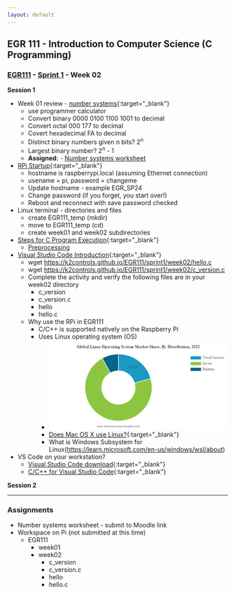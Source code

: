 ```yaml
---
layout: default
---
```


## EGR 111 - Introduction to Computer Science (C Programming)

### [EGR111](../../) - [Sprint 1](../) - Week 02

**Session 1**
- Week 01 review - [number systems](https://www.log2base2.com/number-system/decimal-number-system.html){:target="_blank"} 
  - use programmer calculator
  - Convert binary 0000 0100 1100 1001 to decimal
  - Convert octal 000 177 to decimal
  - Covert hexadecimal FA to decimal
  - Distinct binary numbers given n bits?  2<sup>n</sup>
  - Largest binary number? 2<sup>n</sup> - 1
  - **Assigned:** - [Number systems worksheet](hexadecimaloctalnumbersystems.docx)
- [RPi Startup](../week01/006.RPiStartup.pdf){:target="_blank"}
  - hostname is raspberrypi.local (assuming Ethernet connection)
  - usename = pi, password = changeme
  - Update hostname - example EGR_SP24
  - Change password (if you forget, you start over!)
  - Reboot and reconnect with save password checked
- Linux terminal - directories and files
  - create EGR111_temp  (mkdir)
  - move to EGR111_temp  (cd)
  - create week01 and week02 subdirectories
- [Steps for C Program Execution](https://www.slideshare.net/rummanansari7355/steps-for-c-program-execution){:target="_blank"}
  - [Preprocessing](https://www.log2base2.com/C/basic/preprocessor-in-c.html)
- [Visual Studio Code Introduction](../week01/008.VSCodeIntro.pdf){:target="_blank"}
  - wget https://k2controls.github.io/EGR111/sprint1/week02/hello.c
  - wget https://k2controls.github.io/EGR111/sprint1/week02/c_version.c
  - Complete the activity and verify the following files are in your week02 directory
    - c_version
    - c_version.c
    - hello
    - hello.c
  - Why use the RPi in EGR111
    - C/C++ is supported natively on the Raspberry Pi
    - Uses Linux operating system (OS)
      - ![Linux Market Share](LinuxMarketShare.png)
      - [Does Mac OS X use Linux?](https://stackoverflow.com/questions/24888954/does-mac-os-x-use-linux){:target="_blank"}
      - What is Windows Subsystem for Linux(https://learn.microsoft.com/en-us/windows/wsl/about)
- VS Code on your workstation?
  -  [Visual Studio Code download](https://code.visualstudio.com/download){:target="_blank"}
  - [C/C++ for Visual Studio Code](https://code.visualstudio.com/docs/languages/cpp){:target="_blank"}

**Session 2**
<!-- 
  - Chapter Two: [VARIABLES & ARITHMETIC](../../resources/Essentials_C_v1.pdf){:target="_blank"}
  - [Operators in C](https://www.geeksforgeeks.org/operators-in-c/){:target="_blank"}
  - [Operator Precedence and Associativity in C](https://www.geeksforgeeks.org/operator-precedence-and-associativity-in-c/){:target="_blank"}

  - The instructor will demo creating, running, and debugging the following using the [Replit](https://replit.com/~){:target="_blank"} site.
  - Prompt: Develop a program that converts temperature from Fahrenheit to Celsius and vice versa. The user should be able to choose the conversion direction and enter the temperature value.
  - Using scanf() function for user input
    - ChatGPT prompt: Please provide a basic overview of using the scanf function in C.
    - Operator 
    - Specific extension of int/int will be demonstrated. 
  - Code will be extended to use preprocessor #define 
  - Specific extension of int/int will be demonstrated.  

- The instructor will review the RPi setup from session 1
  - VNC Remote Access
    - new host name (kek used EGR)
    - new password
    - Using Ethernet? Add .local to host name (example EGR.local)
    - Via Network/Wi-Fi? (example EGR)
    - Click save password option for easy access

  - C Lanugage
    - GCC compiler is installed by default in RPi OS

  - Visual Studio Code
    - Use the following command at a terminal prompt
      - code .
      - the "dot" refers to *this directory*

- The instructor will demonstrate copying repl code to this week's directory on Pi. VS code edit, compile, run, and debug will be demonstrated.


Grocery Bill Estimator":

Prompt: Create a program where users can enter the quantity and price of various grocery items (like apples, bread, milk). The program should calculate and display the total cost, including a sales tax rate of 6%.

"Time Conversion Challenge":

Prompt: Write a program that asks the user to enter a large number of seconds (e.g., 5000 seconds) and then converts and displays this time in the format of hours, minutes, and seconds. For example, 3665 seconds would be converted to 1 hour, 1 minute, and 5 seconds. -->

<!-- - Week 02 Review
  - ChatGPT?
  - number systems worksheet

- Review of RPi setup
  - VNC Remote Access
    - new host name (kek used EGR)
    - new password
    - Using Ethernet? Add .local to host name (example EGR.local)
    - Via Network/Wi-Fi? (example EGR)
    - Click save password option for easy access

- C Lanugage
  - GCC compiler is installed by default in RPi OS

- Visual Studio Code
  - Use the following command at a terminal prompt
    - code .
    - the "dot" refers to *this directory*

- [GitHub Account Setup](Git_GitHub.pdf){:target="_blank"} 
  - Work through this procedure with the instructor to set up your Git repository
  - Use this document to review concepts, instructions, and actions.

- Hello.c review from Week 02
  - commit week02 directory with hello and hello.c when complete
    - open integrated VS Code terminal
    - Move to wee02
    - Get hello code
      - wget https://k2controls.github.io/EGR111/sprint1/week02/hello.c
    - add comments as directed
    - commit
    - push
    - verify on GitHub site
- Create week03
  - Get c_version.c
    - wget https://k2controls.github.io/EGR111/sprint1/week02/c_version.c
  - commit and push
  
- [Structure and Style](https://en.wikibooks.org/wiki/C_Programming/Structure_and_style){:target="_blank"}
  - Use the wget instruction below to copy the starter code into the directory.
  -   wget https://k2controls.github.io/EGR111/sprint1/week03/style.c
   -->

---

### Assignments 
- Number systems worksheet - submit to Moodle link
- Workspace on Pi (not submitted at this time)
  - EGR111
    - week01
    - week02
      - c_version
      - c_version.c
      - hello
      - hello.c



